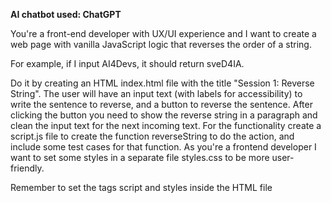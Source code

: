 **AI chatbot used: ChatGPT**

You're a front-end developer with UX/UI experience and I want to create a web page with vanilla JavaScript logic that reverses the order of a string.

For example, if I input AI4Devs, it should return sveD4IA.

Do it by creating an HTML index.html file with the title "Session 1: Reverse String". The user will have an input text (with labels for accessibility) to write the sentence to reverse, and a button to reverse the sentence.
After clicking the button you need to show the reverse string in a paragraph and clean the input text for the next incoming text.
For the functionality create a script.js file to create the function reverseString to do the action, and include some test cases for that function.
As you're a frontend developer I want to set some styles in a separate file styles.css to be more user-friendly.

Remember to set the tags script and styles inside the HTML file
